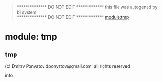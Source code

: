 > ************** DO NOT EDIT *************
>   this file was autogened by bI system  
> ************** DO NOT EDIT *************
> <module:tmp>
# module: tmp
## tmp
(c) Dmitry Ponyatov <dponyatov@gmail.com>, all rights reserved

info

